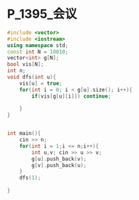 # P_1395_会议

<style scoped>
@import '/public/css/cpp.css';
</style>


```cpp
#include <vector>
#include <iostream>
using namespace std;
const int N = 10010;
vector<int> g[N];
bool vis[N];
int n; 
void dfs(int u){
    vis[u] = true;
    for(int i = 0; i < g[u].size(); i++){
        if(vis[g[u][i]]) continue;
        
    }
}


int main(){
    cin >> n;
    for(int i = 1;i <= n;i++){
        int u,v; cin >> u >> v;
        g[u].push_back(v);
        g[v].push_back(u);
    }
    dfs(1);
    
}
```
    